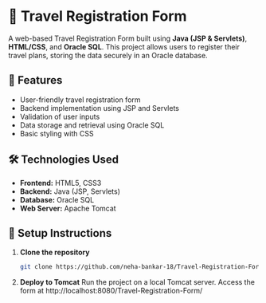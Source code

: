 # 🧳 Travel Registration Form

A web-based Travel Registration Form built using **Java (JSP & Servlets)**, **HTML/CSS**, and **Oracle SQL**. This project allows users to register their travel plans, storing the data securely in an Oracle database.

## 🚀 Features

- User-friendly travel registration form
- Backend implementation using JSP and Servlets
- Validation of user inputs
- Data storage and retrieval using Oracle SQL
- Basic styling with CSS

## 🛠️ Technologies Used

- **Frontend:** HTML5, CSS3
- **Backend:** Java (JSP, Servlets)
- **Database:** Oracle SQL
- **Web Server:** Apache Tomcat

## 🧰 Setup Instructions

1. **Clone the repository**
   ```bash
   git clone https://github.com/neha-bankar-18/Travel-Registration-Form.git
2. **Deploy to Tomcat**
   Run the project on a local Tomcat server.
   Access the form at http://localhost:8080/Travel-Registration-Form/
